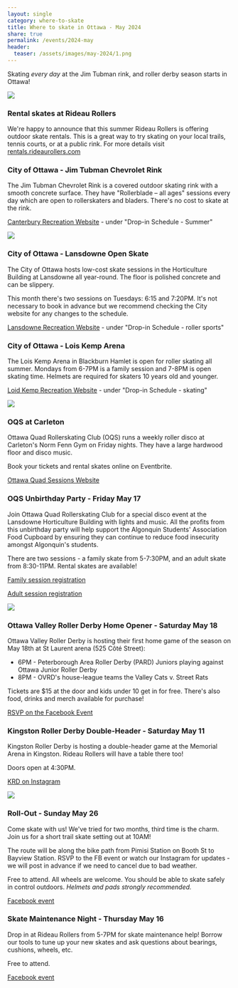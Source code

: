 ```yaml
---
layout: single
category: where-to-skate
title: Where to skate in Ottawa - May 2024 
share: true
permalink: /events/2024-may
header:
  teaser: /assets/images/may-2024/1.png
---
```


Skating _every day_ at the Jim Tubman rink, and roller derby season starts in Ottawa!

[![](/assets/images/may-2024/1.png)](/assets/images/may-2024/1.png)

### Rental skates at Rideau Rollers

We're happy to announce that this summer Rideau Rollers is offering outdoor skate rentals. This is a great way to try skating on your local trails, tennis courts, or at a public rink. For more details visit [rentals.rideaurollers.com](https://rentals.rideaurollers.com) 

### City of Ottawa - Jim Tubman Chevrolet Rink 

The Jim Tubman Chevrolet Rink is a covered outdoor skating rink with a smooth concrete surface. They have "Rollerblade – all ages" sessions every day which are open to rollerskaters and bladers. There's no cost to skate at the rink.

[Canterbury Recreation Website](https://ottawa.ca/en/recreation-and-parks/facilities/place-listing/jim-tubman-chevrolet-rink#section-5b04b910-8fa0-4eee-addb-9b842ca1b507) - under "Drop-in Schedule - Summer"

[![](/assets/images/may-2024/2.png)](/assets/images/may-2024/2.png)

### City of Ottawa - Lansdowne Open Skate

The City of Ottawa hosts low-cost skate sessions in the Horticulture Building at Lansdowne all year-round. The floor is polished concrete and can be slippery.

This month there's two sessions on Tuesdays: 6:15 and 7:20PM. It's not necessary to book in advance but we recommend checking the City website for any changes to the schedule.

[Lansdowne Recreation Website](https://ottawa.ca/en/recreation-and-parks/recreation-facilities/facility-listing/lansdowne-park#section-02912a99-d98a-4837-9916-79bb10930795) - under "Drop-in Schedule - roller sports"

### City of Ottawa - Lois Kemp Arena

The Lois Kemp Arena in Blackburn Hamlet is open for roller skating all summer. Mondays from 6-7PM is a family session and 7-8PM is open skating time. Helmets are required for skaters 10 years old and younger.

[Loid Kemp Recreation Website](https://ottawa.ca/en/recreation-and-parks/facilities/place-listing/lois-kemp-arena-blackburn#section-a48d40a8-f94f-4fb5-b339-1e37ce3d1d00) - under "Drop-in Schedule - skating"

[![](/assets/images/may-2024/3.png)](/assets/images/may-2024/3.png)

### OQS at Carleton

Ottawa Quad Rollerskating Club (OQS) runs a weekly roller disco at Carleton's Norm Fenn Gym on Friday nights. They have a large hardwood floor and disco music.

Book your tickets and rental skates online on Eventbrite.

[Ottawa Quad Sessions Website](https://ottawaquadsession.com/)

### OQS Unbirthday Party - Friday May 17

Join Ottawa Quad Rollerskating Club for a special disco event at the Lansdowne Horticulture Building with lights and music. All the profits from this unbirthday party will help support the Algonquin Students' Association Food Cupboard by ensuring they can continue to reduce food insecurity amongst Algonquin's students.

There are two sessions - a family skate from 5-7:30PM, and an adult skate from 8:30-11PM. Rental skates are available!

[Family session registration](https://www.eventbrite.ca/e/an-unbirthday-roller-party-2024-all-ages-session-tickets-854903117237)

[Adult session registration](https://www.eventbrite.ca/e/an-unbirthday-roller-party-2024-adult-session-tickets-854907169357)

[![](/assets/images/may-2024/4.png)](/assets/images/may-2024/4.png)

### Ottawa Valley Roller Derby Home Opener - Saturday May 18 

Ottawa Valley Roller Derby is hosting their first home game of the season on May 18th at St Laurent arena (525 Côté Street):

- 6PM - Peterborough Area Roller Derby (PARD) Juniors playing against Ottawa Junior Roller Derby
- 8PM - OVRD's house-league teams the Valley Cats v. Street Rats 

Tickets are $15 at the door and kids under 10 get in for free. There's also food, drinks and merch available for purchase!

[RSVP on the Facebook Event](https://www.facebook.com/events/1149379789394444)

### Kingston Roller Derby Double-Header - Saturday May 11

Kingston Roller Derby is hosting a double-header game at the Memorial Arena in Kingston. Rideau Rollers will have a table there too! 

Doors open at 4:30PM. 

[KRD on Instagram](https://www.instagram.com/kingstonrollerderby)

[![](/assets/images/may-2024/5.png)](/assets/images/may-2024/5.png)

### Roll-Out - Sunday May 26

Come skate with us! We've tried for two months, third time is the charm. Join us for a short trail skate setting out at 10AM! 

The route will be along the bike path from Pimisi Station on Booth St to Bayview Station. RSVP to the FB event or watch our Instagram for updates - we will post in advance if we need to cancel due to bad weather.

Free to attend. All wheels are welcome. You should be able to skate safely in control outdoors. *Helmets and pads strongly recommended.*

[Facebook event](https://fb.me/e/ajLtxlzDw)


### Skate Maintenance Night - Thursday May 16

Drop in at Rideau Rollers from 5-7PM for skate maintenance help! Borrow our tools to tune up your new skates and ask questions about bearings, cushions, wheels, etc. 

Free to attend.

[Facebook event](https://fb.me/e/4n0oScx1p)
